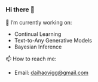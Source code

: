 ### Hi there 👋

🤔 I’m currently working on:

* Continual Learning
* Text-to-Any Generative Models
* Bayesian Inference

📫 How to reach me:
  - Email: [daihaovigg@gmail.com](mailto:daihaovigg@gmail.com)
  <!-- - Homepage: [Hao Dai - Personal Homepage](https://) -->

<!-- > Here are some of my experimental codes and datasets, and it's my pleasure if they're useful to you 😄. -->


<!--
**hendrix-dai/hendrix-dai** is a ✨ _special_ ✨ repository because its `README.md` (this file) appears on your GitHub profile.

Here are some ideas to get you started:

- 🔭 I’m currently working on ...
- 🌱 I’m currently learning ...
- 👯 I’m looking to collaborate on ...
- 🤔 I’m looking for help with ...
- 💬 Ask me about ...
- 📫 How to reach me: ...
- 😄 Pronouns: ...
- ⚡ Fun fact: ...
-->
